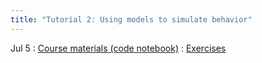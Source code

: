 ```yaml
---
title: "Tutorial 2: Using models to simulate behavior"
---
```


Jul 5
: [Course materials (code notebook)](#)
  : [Exercises](#)
